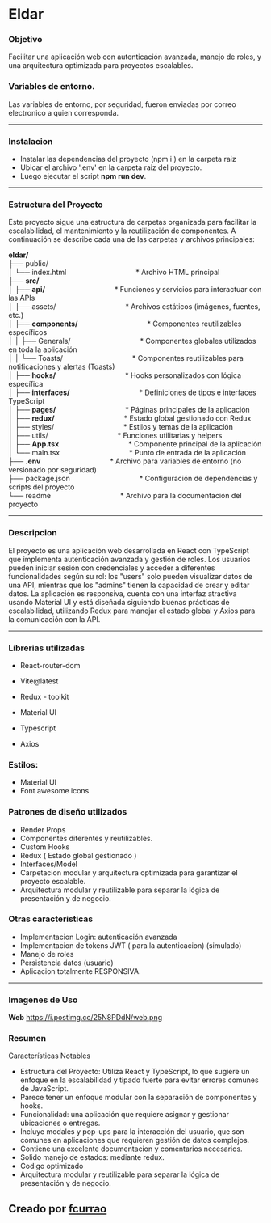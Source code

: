 
# Eldar


### Objetivo
Facilitar una aplicación web   con autenticación avanzada, manejo de roles, y una arquitectura optimizada para proyectos escalables.


### Variables de entorno.
Las variables de entorno, por seguridad, fueron enviadas por correo electronico a quien corresponda.


--- 

### Instalacion
- Instalar las dependencias del proyecto (npm i ) en la carpeta raiz 
- Ubicar el archivo '.env' en la carpeta raiz del proyecto.
- Luego ejecutar el script **npm run dev**.


---

### Estructura del Proyecto

Este proyecto sigue una estructura de carpetas organizada para facilitar la escalabilidad, el mantenimiento y la reutilización de componentes. 
A continuación se describe cada una de las carpetas y archivos principales:

**eldar/** <br>
├── public/ <br>
│   └── index.html    &nbsp;&nbsp;&nbsp;&nbsp;&nbsp;&nbsp;&nbsp;&nbsp;&nbsp;&nbsp;&nbsp;&nbsp;&nbsp;&nbsp;&nbsp;&nbsp;&nbsp;&nbsp;&nbsp;&nbsp; &nbsp;&nbsp;&nbsp;&nbsp;&nbsp;&nbsp;&nbsp;&nbsp;&nbsp;&nbsp;&nbsp;&nbsp;          * Archivo HTML principal <br>
├── **src/**  <br>
│   ├── **api/**           &nbsp;&nbsp;&nbsp;&nbsp;&nbsp;&nbsp;&nbsp;&nbsp;&nbsp;&nbsp;&nbsp;&nbsp;&nbsp;&nbsp;&nbsp;&nbsp;&nbsp;&nbsp;&nbsp;&nbsp; &nbsp;&nbsp;&nbsp;&nbsp;&nbsp;&nbsp;&nbsp;&nbsp;&nbsp;&nbsp;&nbsp;&nbsp;        * Funciones y servicios para interactuar con las APIs <br>
│   ├── assets/        &nbsp;&nbsp;&nbsp;&nbsp;&nbsp;&nbsp;&nbsp;&nbsp;&nbsp;&nbsp;&nbsp;&nbsp;&nbsp;&nbsp;&nbsp;&nbsp;&nbsp;&nbsp;&nbsp;&nbsp; &nbsp;&nbsp;&nbsp;&nbsp;&nbsp;&nbsp;&nbsp;&nbsp;&nbsp;&nbsp;&nbsp;&nbsp;         * Archivos estáticos (imágenes, fuentes, etc.) <br>
│   ├── **components/**     &nbsp;&nbsp;&nbsp;&nbsp;&nbsp;&nbsp;&nbsp;&nbsp;&nbsp;&nbsp;&nbsp;&nbsp;&nbsp;&nbsp;&nbsp;&nbsp;&nbsp;&nbsp;&nbsp;&nbsp; &nbsp;&nbsp;&nbsp;&nbsp;&nbsp;&nbsp;&nbsp;&nbsp;&nbsp;&nbsp;&nbsp;&nbsp;        * Componentes reutilizables específicos <br>
│   │   ├── Generals/    &nbsp;&nbsp;&nbsp;&nbsp;&nbsp;&nbsp;&nbsp;&nbsp;&nbsp;&nbsp;&nbsp;&nbsp;&nbsp;&nbsp;&nbsp;&nbsp;&nbsp;&nbsp;&nbsp;&nbsp; &nbsp;&nbsp;&nbsp;&nbsp;&nbsp;&nbsp;&nbsp;&nbsp;&nbsp;&nbsp;&nbsp;&nbsp;       * Componentes globales utilizados en toda la aplicación <br>
│   │   └── Toasts/     &nbsp;&nbsp;&nbsp;&nbsp;&nbsp;&nbsp;&nbsp;&nbsp;&nbsp;&nbsp;&nbsp;&nbsp;&nbsp;&nbsp;&nbsp;&nbsp;&nbsp;&nbsp;&nbsp;&nbsp; &nbsp;&nbsp;&nbsp;&nbsp;&nbsp;&nbsp;&nbsp;&nbsp;&nbsp;&nbsp;&nbsp;&nbsp;        * Componentes reutilizables para notificaciones y alertas (Toasts) <br>
│   ├── **hooks/**          &nbsp;&nbsp;&nbsp;&nbsp;&nbsp;&nbsp;&nbsp;&nbsp;&nbsp;&nbsp;&nbsp;&nbsp;&nbsp;&nbsp;&nbsp;&nbsp;&nbsp;&nbsp;&nbsp;&nbsp; &nbsp;&nbsp;&nbsp;&nbsp;&nbsp;&nbsp;&nbsp;&nbsp;&nbsp;&nbsp;&nbsp;&nbsp;        * Hooks personalizados con lógica específica <br>
│   ├── **interfaces/**   &nbsp;&nbsp;&nbsp;&nbsp;&nbsp;&nbsp;&nbsp;&nbsp;&nbsp;&nbsp;&nbsp;&nbsp;&nbsp;&nbsp;&nbsp;&nbsp;&nbsp;&nbsp;&nbsp;&nbsp; &nbsp;&nbsp;&nbsp;&nbsp;&nbsp;&nbsp;&nbsp;&nbsp;&nbsp;&nbsp;&nbsp;&nbsp;        * Definiciones de tipos e interfaces TypeScript <br>
│   ├── **pages/**         &nbsp;&nbsp;&nbsp;&nbsp;&nbsp;&nbsp;&nbsp;&nbsp;&nbsp;&nbsp;&nbsp;&nbsp;&nbsp;&nbsp;&nbsp;&nbsp;&nbsp;&nbsp;&nbsp;&nbsp; &nbsp;&nbsp;&nbsp;&nbsp;&nbsp;&nbsp;&nbsp;&nbsp;&nbsp;&nbsp;&nbsp;&nbsp;         * Páginas principales de la aplicación <br>
│   ├── **redux/**         &nbsp;&nbsp;&nbsp;&nbsp;&nbsp;&nbsp;&nbsp;&nbsp;&nbsp;&nbsp;&nbsp;&nbsp;&nbsp;&nbsp;&nbsp;&nbsp;&nbsp;&nbsp;&nbsp;&nbsp; &nbsp;&nbsp;&nbsp;&nbsp;&nbsp;&nbsp;&nbsp;&nbsp;&nbsp;&nbsp;&nbsp;&nbsp;         * Estado global gestionado con Redux <br>
│   ├── styles/       &nbsp;&nbsp;&nbsp;&nbsp;&nbsp;&nbsp;&nbsp;&nbsp;&nbsp;&nbsp;&nbsp;&nbsp;&nbsp;&nbsp;&nbsp;&nbsp;&nbsp;&nbsp;&nbsp;&nbsp; &nbsp;&nbsp;&nbsp;&nbsp;&nbsp;&nbsp;&nbsp;&nbsp;&nbsp;&nbsp;&nbsp;&nbsp;          * Estilos y temas de la aplicación <br>
│   ├── utils/        &nbsp;&nbsp;&nbsp;&nbsp;&nbsp;&nbsp;&nbsp;&nbsp;&nbsp;&nbsp;&nbsp;&nbsp;&nbsp;&nbsp;&nbsp;&nbsp;&nbsp;&nbsp;&nbsp;&nbsp; &nbsp;&nbsp;&nbsp;&nbsp;&nbsp;&nbsp;&nbsp;&nbsp;&nbsp;&nbsp;&nbsp;&nbsp;          * Funciones utilitarias y helpers <br>
│   ├── **App.tsx**        &nbsp;&nbsp;&nbsp;&nbsp;&nbsp;&nbsp;&nbsp;&nbsp;&nbsp;&nbsp;&nbsp;&nbsp;&nbsp;&nbsp;&nbsp;&nbsp;&nbsp;&nbsp;&nbsp;&nbsp; &nbsp;&nbsp;&nbsp;&nbsp;&nbsp;&nbsp;&nbsp;&nbsp;&nbsp;&nbsp;&nbsp;&nbsp;         * Componente principal de la aplicación <br>
│   └── main.tsx       &nbsp;&nbsp;&nbsp;&nbsp;&nbsp;&nbsp;&nbsp;&nbsp;&nbsp;&nbsp;&nbsp;&nbsp;&nbsp;&nbsp;&nbsp;&nbsp;&nbsp;&nbsp;&nbsp;&nbsp; &nbsp;&nbsp;&nbsp;&nbsp;&nbsp;&nbsp;&nbsp;&nbsp;&nbsp;&nbsp;&nbsp;&nbsp;         * Punto de entrada de la aplicación <br>
├── **.env**                &nbsp;&nbsp;&nbsp;&nbsp;&nbsp;&nbsp;&nbsp;&nbsp;&nbsp;&nbsp;&nbsp;&nbsp;&nbsp;&nbsp;&nbsp;&nbsp;&nbsp;&nbsp;&nbsp;&nbsp; &nbsp;&nbsp;&nbsp;&nbsp;&nbsp;&nbsp;&nbsp;&nbsp;&nbsp;&nbsp;&nbsp;&nbsp;        * Archivo para variables de entorno (no versionado por seguridad) <br>
├── package.json       &nbsp;&nbsp;&nbsp;&nbsp;&nbsp;&nbsp;&nbsp;&nbsp;&nbsp;&nbsp;&nbsp;&nbsp;&nbsp;&nbsp;&nbsp;&nbsp;&nbsp;&nbsp;&nbsp;&nbsp; &nbsp;&nbsp;&nbsp;&nbsp;&nbsp;&nbsp;&nbsp;&nbsp;&nbsp;&nbsp;&nbsp;&nbsp;         * Configuración de dependencias y scripts del proyecto <br>
└── readme             &nbsp;&nbsp;&nbsp;&nbsp;&nbsp;&nbsp;&nbsp;&nbsp;&nbsp;&nbsp;&nbsp;&nbsp;&nbsp;&nbsp;&nbsp;&nbsp;&nbsp;&nbsp;&nbsp;&nbsp; &nbsp;&nbsp;&nbsp;&nbsp;&nbsp;&nbsp;&nbsp;&nbsp;&nbsp;&nbsp;&nbsp;&nbsp;         * Archivo para la documentación del proyecto <br>






--- 

### Descripcion
El proyecto es una aplicación web desarrollada en React con TypeScript que implementa autenticación avanzada y gestión de roles. Los usuarios pueden iniciar sesión con credenciales y acceder a diferentes funcionalidades según su rol: los "users" solo pueden visualizar datos de una API, mientras que los "admins" tienen la capacidad de crear y editar datos. La aplicación es responsiva, cuenta con una interfaz atractiva usando Material UI y está diseñada siguiendo buenas prácticas de escalabilidad, utilizando Redux para manejar el estado global y Axios para la comunicación con la API. 

---

### Librerias utilizadas

- React-router-dom

- Vite@latest 

- Redux - toolkit

- Material UI

- Typescript 

- Axios

 
 ### Estilos:
 - Material UI
 - Font awesome icons


### Patrones de diseño utilizados

- Render Props
- Componentes diferentes y reutilizables.
- Custom Hooks 
- Redux ( Estado global gestionado )
- Interfaces/Model
- Carpetacion modular y arquitectura optimizada para garantizar el proyecto escalable.
- Arquitectura modular y reutilizable para separar la lógica de presentación y de negocio.

### Otras caracteristicas

- Implementacion Login:  autenticación avanzada 
- Implementacion de tokens JWT ( para la autenticacion) (simulado)
- Manejo de roles
- Persistencia datos (usuario)
- Aplicacion totalmente RESPONSIVA.



---

### Imagenes de Uso

**Web**
https://i.postimg.cc/25N8PDdN/web.png



### Resumen

Características Notables
- Estructura del Proyecto: Utiliza React y TypeScript, lo que sugiere un enfoque en la escalabilidad y tipado fuerte para evitar errores comunes de JavaScript.
- Parece tener un enfoque modular con la separación de componentes y hooks.
- Funcionalidad: una aplicación que requiere asignar y gestionar ubicaciones o entregas.
- Incluye modales y pop-ups para la interacción del usuario, que son comunes en aplicaciones que requieren gestión de datos complejos. 
- Contiene una excelente documentacion y comentarios necesarios.
- Solido manejo de estados: mediante redux.
- Codigo optimizado
- Arquitectura modular y reutilizable para separar la lógica de presentación y de negocio.



## Creado por [fcurrao](https://www.linkedin.com/in/federicocurrao/ "fcurrao")
